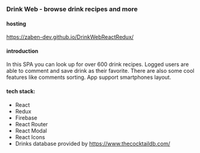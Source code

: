 ### Drink Web - browse drink recipes and more
#### hosting
https://zaben-dev.github.io/DrinkWebReactRedux/
#### introduction
In this SPA you can look up for over 600 drink recipes. Logged users are able to comment and save drink as their favorite. There are also some cool features like comments sorting. App support smartphones layout.
#### tech stack:
- React
- Redux
- Firebase
- React Router
- React Modal
- React Icons
- Drinks database provided by https://www.thecocktaildb.com/
